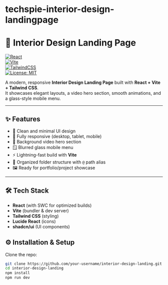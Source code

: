 # techspie-interior-design-landingpage
# 🏡 Interior Design Landing Page  

[![React](https://img.shields.io/badge/React-20232A?style=for-the-badge&logo=react&logoColor=61DAFB)](https://react.dev/)  
[![Vite](https://img.shields.io/badge/Vite-B73BFE?style=for-the-badge&logo=vite&logoColor=FFD62E)](https://vitejs.dev/)  
[![TailwindCSS](https://img.shields.io/badge/Tailwind_CSS-38B2AC?style=for-the-badge&logo=tailwind-css&logoColor=white)](https://tailwindcss.com/)  
[![License: MIT](https://img.shields.io/badge/License-MIT-yellow.svg?style=for-the-badge)](./LICENSE)  

A modern, responsive **Interior Design Landing Page** built with **React + Vite + Tailwind CSS**.  
It showcases elegant layouts, a video hero section, smooth animations, and a glass-style mobile menu.  

---

## ✨ Features  

- 🎨 Clean and minimal UI design  
- 📱 Fully responsive (desktop, tablet, mobile)  
- 🎥 Background video hero section  
- 🪟 Blurred glass mobile menu  
- ⚡ Lightning-fast build with **Vite**  
- 🔗 Organized folder structure with `@` path alias  
- 🖼️ Ready for portfolio/project showcase  

---

## 🛠️ Tech Stack  

- **React** (with SWC for optimized builds)  
- **Vite** (bundler & dev server)  
- **Tailwind CSS** (styling)  
- **Lucide React** (icons)  
- **shadcn/ui** (UI components)  



## ⚙️ Installation & Setup  

Clone the repo:  
```bash
git clone https://github.com/your-username/interior-design-landing.git
cd interior-design-landing
npm install
npm run dev






